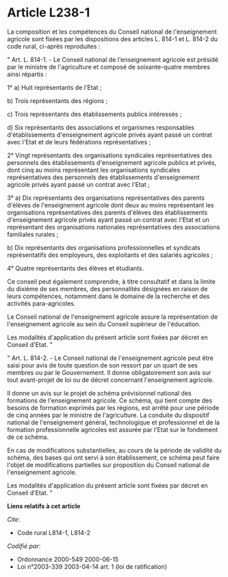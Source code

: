 # Article L238-1

La composition et les compétences du Conseil national de l'enseignement agricole sont fixées par les dispositions des
articles L. 814-1 et L. 814-2 du code rural, ci-après reproduites :

" Art. L. 814-1. - Le Conseil national de l'enseignement agricole est présidé par le ministre de l'agriculture et composé de
soixante-quatre membres ainsi répartis :

1° a) Huit représentants de l'Etat ;

b) Trois représentants des régions ;

c) Trois représentants des établissements publics intéressés ;

d) Six représentants des associations et organismes responsables d'établissements d'enseignement agricole privés ayant passé
un contrat avec l'Etat et de leurs fédérations représentatives ;

2° Vingt représentants des organisations syndicales représentatives des personnels des établissements d'enseignement agricole
publics et privés, dont cinq au moins représentant les organisations syndicales représentatives des personnels des
établissements d'enseignement agricole privés ayant passé un contrat avec l'Etat ;

3° a) Dix représentants des organisations représentatives des parents d'élèves de l'enseignement agricole dont deux au moins
représentant les organisations représentatives des parents d'élèves des établissements d'enseignement agricole privés ayant
passé un contrat avec l'Etat et un représentant des organisations nationales représentatives des associations familiales
rurales ;

b) Dix représentants des organisations professionnelles et syndicats représentatifs des employeurs, des exploitants et des
salariés agricoles ;

4° Quatre représentants des élèves et étudiants.

Ce conseil peut également comprendre, à titre consultatif et dans la limite du dixième de ses membres, des personnalités
désignées en raison de leurs compétences, notamment dans le domaine de la recherche et des activités para-agricoles.

Le Conseil national de l'enseignement agricole assure la représentation de l'enseignement agricole au sein du Conseil
supérieur de l'éducation.

Les modalités d'application du présent article sont fixées par décret en Conseil d'Etat. "

" Art. L. 814-2. - Le Conseil national de l'enseignement agricole peut être saisi pour avis de toute question de son ressort
par un quart de ses membres ou par le Gouvernement. Il donne obligatoirement son avis sur tout avant-projet de loi ou de
décret concernant l'enseignement agricole.

Il donne un avis sur le projet de schéma prévisionnel national des formations de l'enseignement agricole. Ce schéma, qui
tient compte des besoins de formation exprimés par les régions, est arrêté pour une période de cinq années par le ministre de
l'agriculture. La conduite du dispositif national de l'enseignement général, technologique et professionnel et de la
formation professionnelle agricoles est assurée par l'Etat sur le fondement de ce schéma.

En cas de modifications substantielles, au cours de la période de validité du schéma, des bases qui ont servi à son
établissement, ce schéma peut faire l'objet de modifications partielles sur proposition du Conseil national de l'enseignement
agricole.

Les modalités d'application du présent article sont fixées par décret en Conseil d'Etat. "

**Liens relatifs à cet article**

_Cite_:

  - Code rural L814-1, L814-2

_Codifié par_:

  - Ordonnance 2000-549 2000-06-15
  - Loi n°2003-339 2003-04-14 art. 1 (loi de ratification)
